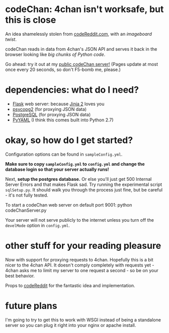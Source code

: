 codeChan: 4chan isn't worksafe, but this is close
=================================================

An idea shamelessly stolen from [codeReddit.com](http://www.codereddit.com/), with an *imageboard twist*.

codeChan reads in data from 4chan's JSON API and serves it back in the browser looking like *big chunks of Python code*.

Go ahead: try it out at my [public codeChan server!](http://www.kesdev.com:9001/) (Pages update at most once every 20 seconds, so don't F5-bomb me, please.)

dependencies: what do I need?
=============================

 * [Flask](http://pypi.python.org/pypi/Flask/0.9) web server: because [Jinja 2](http://jinja.pocoo.org/) loves you
 * [psycopg2](http://pypi.python.org/pypi/psycopg2) (for proxying JSON data)
 * [PostgreSQL](http://www.postgresql.org/) (for proxying JSON data)
 * [PyYAML](http://pypi.python.org/pypi/PyYAML/3.10) (I think this comes built into Python 2.7)

okay, so how do I get started?
==============================

Configuration options can be found in `sampleConfig.yml`.

**Make sure to copy `sampleConfig.yml` to `config.yml` and change the database login so that your server actually runs!**

Next, **setup the postgres database.** Or else you'll just get 500 Internal Server Errors and that makes Flask sad. Try running the experimental script `sqlSetup.py`. It should walk you through the process just fine, but be careful - it's not fully tested.

To start a codeChan web server on default port 9001:
    python codeChanServer.py

Your server will not serve publicly to the internet unless you turn off the `develMode` option in `config.yml`.

other stuff for your reading pleasure
=====================================

Now with support for proxying requests to 4chan. Hopefully this is a bit nicer to the 4chan API. It doesn't comply completely with requests yet - 4chan asks me to limit my server to one request a second - so be on your best behavior.

Props to [codeReddit](http://www.codereddit.com/) for the fantastic idea and implementation.

future plans
============

I'm going to try to get this to work with WSGI instead of being a standalone server so you can plug it right into your nginx or apache install.